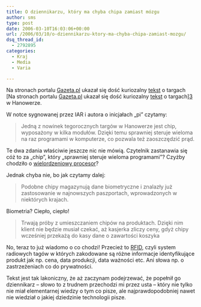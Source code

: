 ```yaml
---
title: O dziennikarzu, który ma chyba chipa zamiast mózgu
author: sms
type: post
date: 2006-03-10T16:03:06+00:00
url: /2006/03/10/o-dziennikarzu-ktory-ma-chyba-chipa-zamiast-mozgu/
dsq_thread_id:
  - 2792895
categories:
  - Kraj
  - Media
  - Varia

---
```

Na stronach portalu [Gazeta.pl][1] ukazał się dość kuriozalny [tekst][2] o targach [Na stronach portalu [Gazeta.pl][1] ukazał się dość kuriozalny [tekst][2] o targach][3] w Hanowerze.<!--more-->


  
W notce sygnowanej przez IAR i autora o inicjałach &#8222;pi&#8221; czytamy:

> Jedną z nowinek tegorocznych targów w Hanowerze jest chip, wyposażony w kilka modułów. Dzięki temu sprawniej steruje wieloma na raz programami w komputerze, co pozwala też zaoszczędzić prąd.

Te dwa zdania właściwie jeszcze nic nie mówią. Czytelnik zastanawia się cóż to za &#8222;chip&#8221;, który &#8222;sprawniej steruje wieloma programami&#8221;? Czyżby chodziło o [wielordzeniowy procesor][4]?
  
Jednak chyba nie, bo jak czytamy dalej:

> Podobne chipy magazynują dane biometryczne i znalazły już zastosowanie w najnowszych paszportach, wprowadzonych w niektórych krajach.

Biometria? Ciepło, ciepło!

> Trwają próby z umieszczaniem chipów na produktach. Dzięki nim klient nie będzie musiał czekać, aż kasjerka zliczy ceny, gdyż chipy wcześniej przekażą do kasy dane o zawartości koszyka

No, teraz to już wiadomo o co chodzi! Przecież to <a target="_blank" href="http://pl.wikipedia.org/wiki/RFID">RFID</a>, czyli system radiowych tagów w których zakodowane są różne informacje identyfikujące produkt jak np. cena, data produkcji, data ważności etc. Ani słowa np. o zastrzeżeniach co do prywatności.
  
Tekst jest tak lakoniczny, że aż zaczynam podejrzewać, że popełnił go dziennikarz &#8211; słowo to z trudnem przechodzi mi przez usta &#8211; który nie tylko nie miał elementarnej wiedzy o tym co pisze, ale najprawdopodobniej nawet nie wiedział o jakiej dziedzinie technologii pisze.

 [1]: http://www.gazeta.pl
 [2]: http://gospodarka.gazeta.pl/gospodarka/1,68367,3202229.html
 [3]: http://www.cebit.de
 [4]: http://en.wikipedia.org/wiki/Multicore_CPU
